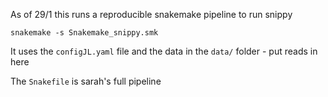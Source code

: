 As of 29/1 this runs a reproducible snakemake pipeline to run snippy

`snakemake -s Snakemake_snippy.smk`

It uses the `configJL.yaml` file and the data in the `data/` folder - put reads
in here

The `Snakefile` is sarah's full pipeline
